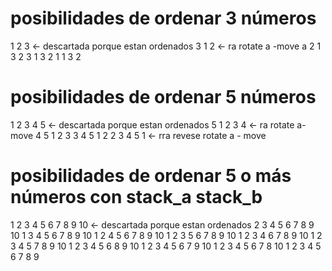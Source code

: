 # posibilidades de ordenar 3 números

1 2 3 <- descartada porque estan ordenados
3 1 2 <- ra rotate a -move a
2 1 3
2 3 1
3 2 1
1 3 2

# posibilidades de ordenar 5 números

1 2 3 4 5 <- descartada porque estan ordenados
5 1 2 3 4 <- ra rotate a- move
4 5 1 2 3
3 4 5 1 2
2 3 4 5 1 <- rra revese rotate a - move

# posibilidades de ordenar 5 o más números con stack_a stack_b



1 2 3 4 5 6 7 8 9 10 <- descartada porque estan ordenados
2 3 4 5 6 7 8 9 10 1
3 4 5 6 7 8 9 10 1 2
4 5 6 7 8 9 10 1 2 3
5 6 7 8 9 10 1 2 3 4
6 7 8 9 10 1 2 3 4 5
7 8 9 10 1 2 3 4 5 6
8 9 10 1 2 3 4 5 6 7
9 10 1 2 3 4 5 6 7 8
10 1 2 3 4 5 6 7 8 9

